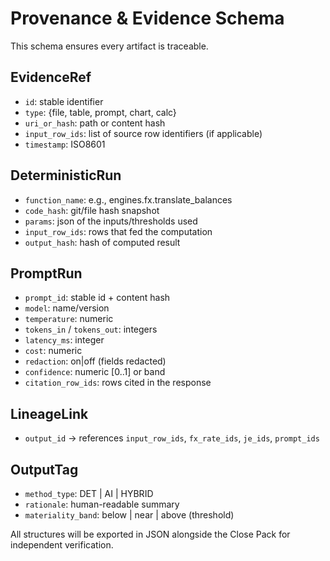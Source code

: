 # Provenance & Evidence Schema

This schema ensures every artifact is traceable.

## EvidenceRef
- `id`: stable identifier
- `type`: {file, table, prompt, chart, calc}
- `uri_or_hash`: path or content hash
- `input_row_ids`: list of source row identifiers (if applicable)
- `timestamp`: ISO8601

## DeterministicRun
- `function_name`: e.g., engines.fx.translate_balances
- `code_hash`: git/file hash snapshot
- `params`: json of the inputs/thresholds used
- `input_row_ids`: rows that fed the computation
- `output_hash`: hash of computed result

## PromptRun
- `prompt_id`: stable id + content hash
- `model`: name/version
- `temperature`: numeric
- `tokens_in` / `tokens_out`: integers
- `latency_ms`: integer
- `cost`: numeric
- `redaction`: on|off (fields redacted)
- `confidence`: numeric [0..1] or band
- `citation_row_ids`: rows cited in the response

## LineageLink
- `output_id` → references `input_row_ids`, `fx_rate_ids`, `je_ids`, `prompt_ids`

## OutputTag
- `method_type`: DET | AI | HYBRID
- `rationale`: human-readable summary
- `materiality_band`: below | near | above (threshold)

All structures will be exported in JSON alongside the Close Pack for independent verification.
